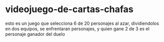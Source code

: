 # videojuego-de-cartas-chafas
esto es un juego que selecciona 6 de 20 personajes al azar, dividiendolos en dos equipos, se enfrentaran personajes, y quien gane 2 de 3 es el personaje ganador del duelo 

